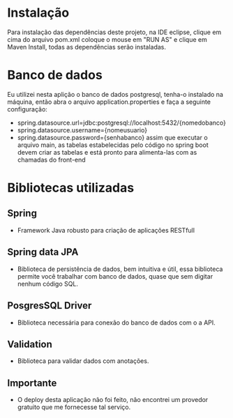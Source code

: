 # Instalação
Para instalação das dependências deste projeto, na IDE eclipse, clique em cima do arquivo pom.xml coloque o mouse em "RUN AS" e clique em Maven Install, todas as dependências serão instaladas.

# Banco de dados
Eu utilizei nesta aplição o banco de dados postgresql, tenha-o instalado na máquina, então abra o arquivo application.properties e faça a seguinte configuração:
- spring.datasource.url=jdbc:postgresql://localhost:5432/{nomedobanco}
- spring.datasource.username={nomeusuario}
- spring.datasource.password={senhabanco}
assim que executar o arquivo main, as tabelas estabelecidas pelo código no spring boot devem criar as tabelas e está pronto para alimenta-las com as chamadas do front-end

# Bibliotecas utilizadas
## Spring
- Framework Java robusto para criação de aplicações RESTfull

## Spring data JPA
- Biblioteca de persistência de dados, bem intuitiva e útil, essa biblioteca permite você trabalhar com banco de dados, quase que sem digitar nenhum código SQL.

## PosgresSQL Driver
- Biblioteca necessária para conexão do banco de dados com o a API.

## Validation
- Biblioteca para validar dados com anotações.

## Importante
- O deploy desta aplicação não foi feito, não encontrei um provedor gratuito que me fornecesse tal serviço.